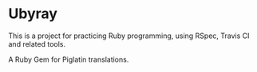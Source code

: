 # Ubyray

This is a project for practicing Ruby programming, using RSpec, Travis CI and related tools.

A Ruby Gem for Piglatin translations.

